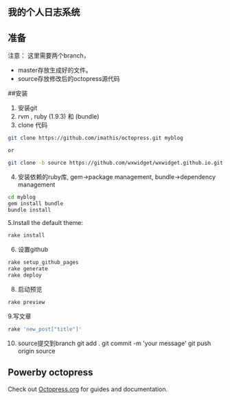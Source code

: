 ## 我的个人日志系统


## 准备
注意：
这里需要两个branch，
* master存放生成好的文件。
* source存放修改后的octopress源代码

##安装
1. 安装git
2. rvm , ruby (1.9.3) 和 (bundle)
3. clone 代码
```bash
git clone https://github.com/imathis/octopress.git myblog

or

git clone -b source https://github.com/wxwidget/wxwidget.github.io.git myblog

```

4. 安装依赖的ruby库, gem->package management, bundle->dependency management
```bash
cd myblog
gem install bundle 
bundle install 
```

5.Install the default theme:
```bash
rake install
```

6. 设置github
```bash
rake setup_github_pages
rake generate
rake deploy

```

8. 启动预览
```bash
rake preview
```


9.写文章 
```bash
rake 'new_post["title"]'
```

10. source提交到branch
git add .
git commit -m 'your message' 
git push origin source

## Powerby octopress

Check out [Octopress.org](http://octopress.org/docs) for guides and documentation.
